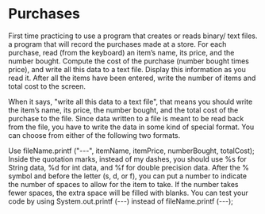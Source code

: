 # Purchases
First time practicing to use a program that creates or reads binary/ text files.
a program that will record the purchases made at a store.  For each purchase, read (from the keyboard) an item’s name, its price, and the number bought.  Compute the cost of the purchase (number bought times price), and write all this data to a text file.  Display this information as you read it.  After all the items have been entered, write the number of items and total cost to the screen. 

When it says, "write all this data to a text file", that means you should write the item’s name, its price, the number bought, and the total cost of the purchase to the file.  Since data written to a file is meant to be read back from the file, you have to write the data in some kind of special format.  You can choose from either of the following two formats.

Use fileName.printf ("---",  itemName, itemPrice, numberBought, totalCost);  Inside the quotation marks, instead of my dashes, you should use %s for String data, %d for int data, and %f for double precision data.  After the % symbol and before the letter (s, d, or f), you can put a number to indicate the number of spaces to allow for the item to take.  If the number takes fewer spaces, the extra space will be filled with blanks.  You can test your code by using System.out.printf (---) instead of fileName.printf (---);

